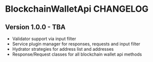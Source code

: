 # BlockchainWalletApi CHANGELOG

## Version 1.0.0 - TBA

* Validator support via input filter
* Service plugin manager for responses, requests and input filter
* Hydrator strategies for address list and addresses
* Response/Request classes for all blockchain wallet api methods

